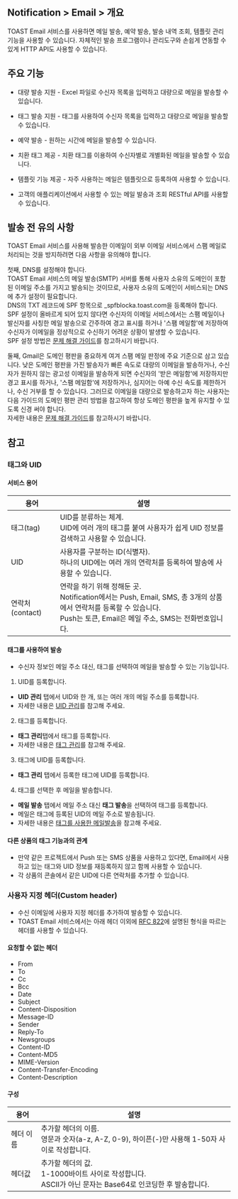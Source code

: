 ## Notification > Email > 개요

TOAST Email 서비스를 사용하면 메일 발송, 예약 발송, 발송 내역 조회, 템플릿 관리 기능을 사용할 수 있습니다. 자체적인 발송 프로그램이나 관리도구와 손쉽게 연동할 수 있게 HTTP API도 사용할 수 있습니다.

## 주요 기능

- 대량 발송 지원
	\- Excel 파일로 수신자 목록을 입력하고 대량으로 메일을 발송할 수 있습니다.
- 태그 발송 지원
	\- 태그를 사용하여 수신자 목록을 입력하고 대량으로 메일을 발송할 수 있습니다.
- 예약 발송
	\- 원하는 시간에 메일을 발송할 수 있습니다.
- 치환 태그 제공
	\- 치환 태그를 이용하여 수신자별로 개별화된 메일을 발송할 수 있습니다.
- 템플릿 기능 제공
	\- 자주 사용하는 메일은 템플릿으로 등록하여 사용할 수 있습니다.

- 고객의 애플리케이션에서 사용할 수 있는 메일 발송과 조회 RESTful API를 사용할 수 있습니다.

## 발송 전 유의 사항
TOAST Email 서비스를 사용해 발송한 이메일이 외부 이메일 서비스에서 스팸 메일로 처리되는 것을 방지하려면 다음 사항을 유의해야 합니다.

첫째, DNS를 설정해야 합니다. <br/>
TOAST Email 서비스의 메일 발송(SMTP) 서버를 통해 사용자 소유의 도메인이 포함된 이메일 주소를 가지고 발송되는 것이므로, 사용자 소유의 도메인이 서비스되는 DNS에 추가 설정이 필요합니다. <br/> DNS의 TXT 레코드에 SPF 항목으로 _spfblocka.toast.com을 등록해야 합니다. SPF 설정이 올바르게 되어 있지 않다면 수신자의 이메일 서비스에서는 스팸 메일이나 발신자를 사칭한 메일 발송으로 간주하여 경고 표시를 하거나 '스팸 메일함'에 저장하여 수신자가 이메일을 정상적으로 수신하기 어려운 상황이 발생할 수 있습니다.<br>
SPF 설정 방법은 [문제 해결 가이드](./troubleshooting-guide/)를 참고하시기 바랍니다.

둘째, Gmail은 도메인 평판을 중요하게 여겨 스팸 메일 판정에 주요 기준으로 삼고 있습니다. 낮은 도메인 평판을 가진 발송자가 빠른 속도로 대량의 이메일을 발송하거나, 수신자가 원하지 않는 광고성 이메일을 발송하게 되면 수신자의 '받은 메일함'에 저장하지만 경고 표시를 하거나, '스팸 메일함'에 저장하거나, 심지어는 아예 수신 속도를 제한하거나, 수신 거부를 할 수 있습니다. 그러므로 이메일을 대량으로 발송하고자 하는 사용자는 다음 가이드의 도메인 평판 관리 방법을 참고하여 항상 도메인 평판을 높게 유지할 수 있도록 신경 써야 합니다.<br>
자세한 내용은 [문제 해결 가이드](./troubleshooting-guide/)를 참고하시기 바랍니다.

## 참고

### 태그와 UID

#### 서비스 용어
|용어|	설명|
|---|---|
|태그(tag)|UID를 분류하는 체계. <br>UID에 여러 개의 태그를 붙여 사용자가 쉽게 UID 정보를 검색하고 사용할 수 있습니다.|
|UID|사용자를 구분하는 ID(식별자). <br>하나의 UID에는 여러 개의 연락처를 등록하여 발송에 사용할 수 있습니다. |
|연락처(contact)|연락을 하기 위해 정해둔 곳. <br>Notification에서는 Push, Email, SMS, 총 3개의 상품에서 연락처를 등록할 수 있습니다. <br>Push는 토큰, Email은 메일 주소, SMS는 전화번호입니다.|

#### 태그를 사용하여 발송
* 수신자 정보인 메일 주소 대신, 태그를 선택하여 메일을 발송할 수 있는 기능입니다.

1. UID를 등록합니다.

* **UID 관리** 탭에서 UID와 한 개, 또는 여러 개의 메일 주소를 등록합니다.
* 자세한 내용은 [UID 관리](./console-guide/#uid)를 참고해 주세요.

2. 태그를 등록합니다.

* **태그 관리**탭에서 태그를 등록합니다.
* 자세한 내용은 [태그 관리](./console-guide/#_11)를 참고해 주세요.

3.  태그에 UID를 등록합니다.

* **태그 관리** 탭에서 등록한 태그에 UID를 등록합니다.

4. 태그를 선택한 후 메일을 발송합니다.

* **메일 발송** 탭에서 메일 주소 대신 **태그 발송**을 선택하여 태그를 등록합니다.
* 메일은 태그에 등록된 UID의 메일 주소로 발송됩니다.
* 자세한 내용은 [태그를 사용한 메일발송](./console-guide/#_6)을 참고해 주세요.

#### 다른 상품의 태그 기능과의 관계
* 만약 같은 프로젝트에서 Push 또는 SMS 상품을 사용하고 있다면, Email에서 사용하고 있는 태그와 UID 정보를 재등록하지 않고 함께 사용할 수 있습니다.
* 각 상품의 콘솔에서 같은 UID에 다른 연락처를 추가할 수 있습니다.

### 사용자 지정 헤더(Custom header)

* 수신 이메일에 사용자 지정 헤더를 추가하여 발송할 수 있습니다.
* TOAST Email 서비스에서는 아래 헤더 이외에 [RFC 822](https://www.ietf.org/rfc/rfc0822.txt)에 설명된 형식을 따르는 헤더를 사용할 수 있습니다.

#### 요청할 수 없는 헤더

* From
* To
* Cc
* Bcc
* Date
* Subject
* Content-Disposition
* Message-ID
* Sender
* Reply-To
* Newsgroups
* Content-ID
* Content-MD5
* MIME-Version
* Content-Transfer-Encoding
* Content-Description

#### 구성

| 용어 | 설명 |
|---|---|
|헤더 이름| 추가할 헤더의 이름. <br>영문과 숫자(a-z, A-Z, 0-9), 하이픈(-)만 사용해 1-50자 사이로 작성합니다. |
|헤더값| 추가할 헤더의 값. <br>1-1000바이트 사이로 작성합니다. <br>ASCII가 아닌 문자는 Base64로 인코딩한 후 발송합니다. |

